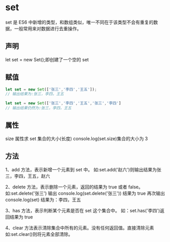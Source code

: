 # set

set 是 ES6 中新增的类型，和数组类似，唯一不同在于该类型不会有重复的数据，一般常用来对数据进行去重操作。

## 声明

let set = new Set();即创建了一个空的 set

## 赋值

```js
let set = new Set(['张三','李四','王五']);
// 输出结果为:张三，李四，王五

let set = new Set(['张三','李四','王五','张三','李四']
// 输出结果仍然为:张三，李四，王五
```

## 属性

size 属性求 set 集合的大小(长度)
console.log(set.size)集合的大小为 3

## 方法

1、add 方法，表示新增一个元素到 set 中。
如:set.add('赵六')则输出结果为张三，李四，王五，赵六

2、delete 方法，表示删除一个元素，返回的结果为 true 或者 false。
如:set.delete('张三')
输出 console.log(set.delete('张三')) 结果为 true
再次输出 console.log(set) 结果为：李四，王五

3、has 方法，表示判断某个元素是否在 set 这个集合中。
如：set.has('李四')返回结果为 true

4、clear 方法表示清除集合中所有的元素。没有任何返回值。直接清除元素
如:set.clear()则将元素全部清除。
